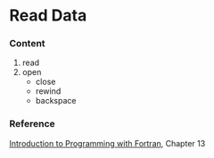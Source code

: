Read Data
=========

### Content
1. read
2. open
	* close
	* rewind
	* backspace

### Reference
[Introduction to Programming with Fortran](http://www.springer.com/computer/swe/book/978-0-85729-232-2), Chapter 13
